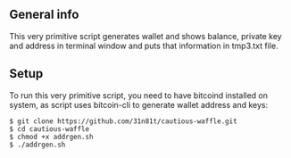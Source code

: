 ## General info
This very primitive script generates wallet and shows balance, private key and address in terminal window and puts that information in tmp3.txt file.

## Setup
To run this very primitive script, you need to have bitcoind installed on system, as script uses bitcoin-cli to generate wallet address and keys:

```
$ git clone https://github.com/31n81t/cautious-waffle.git
$ cd cautious-waffle
$ chmod +x addrgen.sh
$ ./addrgen.sh
```
